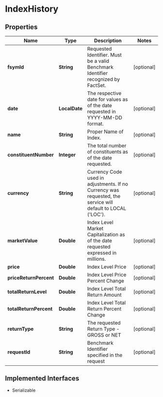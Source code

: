

# IndexHistory


## Properties

Name | Type | Description | Notes
------------ | ------------- | ------------- | -------------
**fsymId** | **String** | Requested Identifier. Must be a valid Benchmark Identifier recognized by FactSet. |  [optional]
**date** | **LocalDate** | The respective date for values as of the date requested in YYYY-MM-DD format. |  [optional]
**name** | **String** | Proper Name of Index. |  [optional]
**constituentNumber** | **Integer** | The total number of constituents as of the date requested. |  [optional]
**currency** | **String** | Currency Code used in adjustments. If no Currency was requested, the service will default to LOCAL (&#39;LOC&#39;). |  [optional]
**marketValue** | **Double** | Index Level Market Capitalization as of the date requested expressed in millions. |  [optional]
**price** | **Double** | Index Level Price |  [optional]
**priceReturnPercent** | **Double** | Index Level Price Percent Change |  [optional]
**totalReturnLevel** | **Double** | Index Level Total Return Amount |  [optional]
**totalReturnPercent** | **Double** | Index Level Total Return Percent Change |  [optional]
**returnType** | **String** | The requested Return Type - GROSS or NET |  [optional]
**requestId** | **String** | Benchmark Identifier specified in the request |  [optional]


## Implemented Interfaces

* Serializable


